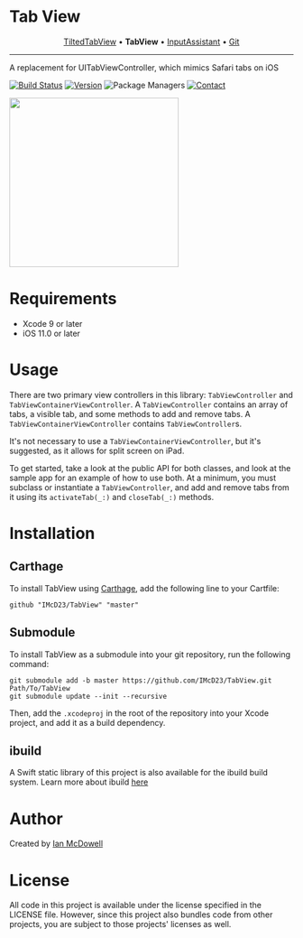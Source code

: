 # Tab View

<p align="center">
  <a href="https://github.com/IMcD23/TiltedTabView">TiltedTabView</a> &bull;
  <b>TabView</b> &bull;
  <a href="https://github.com/IMcD23/InputAssistant">InputAssistant</a> &bull;
  <a href="https://github.com/IMcD23/Git">Git</a>
</p>

--------

A replacement for UITabViewController, which mimics Safari tabs on iOS

[![Build Status](http://img.shields.io/travis/IMcD23/TabView.svg)](https://travis-ci.org/IMcD23/TabView)
[![Version](https://img.shields.io/github/release/IMcD23/TabView.svg)](https://github.com/IMcD23/TabView/releases/latest)
![Package Managers](https://img.shields.io/badge/supports-Carthage-orange.svg)
[![Contact](https://img.shields.io/badge/contact-%40ian__mcdowell-3a8fc1.svg)](https://twitter.com/ian_mcdowell)

<img src="Resources/Screenshot.png" height="300"> 

# Requirements

* Xcode 9 or later
* iOS 11.0 or later

# Usage

There are two primary view controllers in this library: `TabViewController` and `TabViewContainerViewController`.
A `TabViewController` contains an array of tabs, a visible tab, and some methods to add and remove tabs. A `TabViewContainerViewController` contains `TabViewController`s.

It's not necessary to use a `TabViewContainerViewController`, but it's suggested, as it allows for split screen on iPad.

To get started, take a look at the public API for both classes, and look at the sample app for an example of how to use both.
At a minimum, you must subclass or instantiate a `TabViewController`, and add and remove tabs from it using its `activateTab(_:)` and `closeTab(_:)` methods.

# Installation

## Carthage
To install TabView using [Carthage](https://github.com/Carthage/Carthage), add the following line to your Cartfile:

```
github "IMcD23/TabView" "master"
```

## Submodule
To install TabView as a submodule into your git repository, run the following command:

```
git submodule add -b master https://github.com/IMcD23/TabView.git Path/To/TabView
git submodule update --init --recursive
```

Then, add the `.xcodeproj` in the root of the repository into your Xcode project, and add it as a build dependency.

## ibuild
A Swift static library of this project is also available for the ibuild build system. Learn more about ibuild [here](https://github.com/IMcD23/ibuild)

# Author
Created by [Ian McDowell](https://ianmcdowell.net)

# License
All code in this project is available under the license specified in the LICENSE file. However, since this project also bundles code from other projects, you are subject to those projects' licenses as well.
